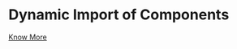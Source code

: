 # Dynamic Import of Components

[Know More](https://dev.to/satyaveer_jaligama/faster-loads-with-smaller-bundles-the-power-of-dynamic-imports-in-nextjs-11a7)
